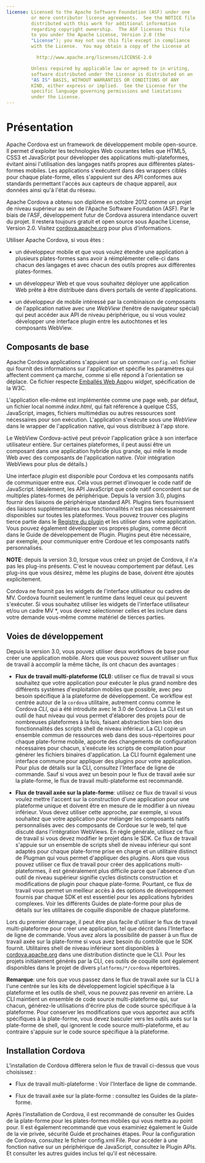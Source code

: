 ```yaml
---
license: Licensed to the Apache Software Foundation (ASF) under one
         or more contributor license agreements.  See the NOTICE file
         distributed with this work for additional information
         regarding copyright ownership.  The ASF licenses this file
         to you under the Apache License, Version 2.0 (the
         "License"); you may not use this file except in compliance
         with the License.  You may obtain a copy of the License at

           http://www.apache.org/licenses/LICENSE-2.0

         Unless required by applicable law or agreed to in writing,
         software distributed under the License is distributed on an
         "AS IS" BASIS, WITHOUT WARRANTIES OR CONDITIONS OF ANY
         KIND, either express or implied.  See the License for the
         specific language governing permissions and limitations
         under the License.
---
```


# Présentation

Apache Cordova est un framework de développement mobile open-source. Il permet d'exploiter les technologies Web courantes telles que HTML5, CSS3 et JavaScript pour développer des applications multi-plateformes, évitant ainsi l'utilisation des langages natifs propres aux différentes plates-formes mobiles. Les applications s'exécutent dans des wrappers ciblés pour chaque plate-forme, elles s'appuient sur des API conformes aux standards permettant l'accès aux capteurs de chaque appareil, aux données ainsi qu'à l'état du réseau.

Apache Cordova a obtenu son diplôme en octobre 2012 comme un projet de niveau supérieur au sein de l'Apache Software Foundation (ASF). Par le biais de l'ASF, développement futur de Cordova assurera intendance ouvert du projet. Il restera toujours gratuit et open source sous Apache License, Version 2.0. Visitez [cordova.apache.org][1] pour plus d'informations.

 [1]: http://cordova.apache.org

Utiliser Apache Cordova, si vous êtes :

*   un développeur mobile et que vous voulez étendre une application à plusieurs plates-formes sans avoir à réimplémenter celle-ci dans chacun des langages et avec chacun des outils propres aux différentes plates-formes.

*   un développeur Web et que vous souhaitez déployer une application Web prête à être distribuée dans divers portails de vente d'applications.

*   un développeur de mobile intéressé par la combinaison de composants de l'application native avec une *WebView* (fenêtre de navigateur spécial) qui peut accéder aux API de niveau périphérique, ou si vous voulez développer une interface plugin entre les autochtones et les composants WebView.

## Composants de base

Apache Cordova applications s'appuient sur un commun `config.xml` fichier qui fournit des informations sur l'application et spécifie les paramètres qui affectent comment ça marche, comme si elle répond à l'orientation se déplace. Ce fichier respecte [Emballés Web App][2]ou *widget*, spécification de la W3C.

 [2]: http://www.w3.org/TR/widgets/

L'application elle-même est implémentée comme une page web, par défaut, un fichier local nommé *index.html*, qui fait référence à quelque CSS, JavaScript, images, fichiers multimédias ou autres ressources sont nécessaires pour son exécution. L'application s'exécute sous une *WebView* dans le wrapper de l'application native, qui vous distribuez à l'app store.

Le WebView Cordova-activé peut prévoir l'application grâce à son interface utilisateur entière. Sur certaines plateformes, il peut aussi être un composant dans une application hybride plus grande, qui mêle le mode Web avec des composants de l'application native. (Voir intégration WebViews pour plus de détails.)

Une interface *plugin* est disponible pour Cordova et les composants natifs de communiquer entre eux. Cela vous permet d'invoquer le code natif de JavaScript. Idéalement, les API JavaScript que code natif concordent sur de multiples plates-formes de périphérique. Depuis la version 3.0, plugins fournir des liaisons de périphérique standard API. Plugins tiers fournissent des liaisons supplémentaires aux fonctionnalités n'est pas nécessairement disponibles sur toutes les plateformes. Vous pouvez trouver ces plugins tierce partie dans le [Registre du plugin][3] et les utiliser dans votre application. Vous pouvez également développer vos propres plugins, comme décrit dans le Guide de développement de Plugin. Plugins peut être nécessaire, par exemple, pour communiquer entre Cordoue et les composants natifs personnalisés.

 [3]: http://plugins.cordova.io

**NOTE**: depuis la version 3.0, lorsque vous créez un projet de Cordova, il n'a pas les plug-ins présents. C'est le nouveau comportement par défaut. Les plug-ins que vous désirez, même les plugins de base, doivent être ajoutés explicitement.

Cordova ne fournit pas les widgets de l'interface utilisateur ou cadres de MV. Cordova fournit seulement le runtime dans lequel ceux qui peuvent s'exécuter. Si vous souhaitez utiliser les widgets de l'interface utilisateur et/ou un cadre MV *, vous devrez sélectionner celles et les inclure dans votre demande vous-même comme matériel de tierces parties.

## Voies de développement

Depuis la version 3.0, vous pouvez utiliser deux workflows de base pour créer une application mobile. Alors que vous pouvez souvent utiliser un flux de travail à accomplir la même tâche, ils ont chacun des avantages :

*   **Flux de travail multi-plateforme (CLI)**: utiliser ce flux de travail si vous souhaitez que votre application pour exécuter le plus grand nombre des différents systèmes d'exploitation mobiles que possible, avec peu besoin spécifique à la plateforme de développement. Ce workflow est centrée autour de la `cordova` utilitaire, autrement connu comme le Cordova *CLI*, qui a été introduite avec le 3.0 de Cordova. La CLI est un outil de haut niveau qui vous permet d'élaborer des projets pour de nombreuses plateformes à la fois, faisant abstraction bien loin des fonctionnalités des scripts shell de niveau inférieur. La CLI copie un ensemble commun de ressources web dans des sous-répertoires pour chaque plate-forme mobile, apporte des changements de configuration nécessaires pour chacun, s'exécute les scripts de compilation pour générer les fichiers binaires d'application. La CLI fournit également une interface commune pour appliquer des plugins pour votre application. Pour plus de détails sur la CLI, consultez l'Interface de ligne de commande. Sauf si vous avez un besoin pour le flux de travail axée sur la plate-forme, le flux de travail multi-plateforme est recommandé.

*   **Flux de travail axée sur la plate-forme**: utilisez ce flux de travail si vous voulez mettre l'accent sur la construction d'une application pour une plateforme unique et doivent être en mesure de le modifier à un niveau inférieur. Vous devez utiliser cette approche, par exemple, si vous souhaitez que votre application pour mélanger les composants natifs personnalisés avec des composants de Cordoue sur le web, tel que discuté dans l'intégration WebViews. En règle générale, utilisez ce flux de travail si vous devez modifier le projet dans le SDK. Ce flux de travail s'appuie sur un ensemble de scripts shell de niveau inférieur qui sont adaptés pour chaque plate-forme prise en charge et un utilitaire distinct de Plugman qui vous permet d'appliquer des plugins. Alors que vous pouvez utiliser ce flux de travail pour créer des applications multi-plateformes, il est généralement plus difficile parce que l'absence d'un outil de niveau supérieur signifie cycles distincts construction et modifications de plugin pour chaque plate-forme. Pourtant, ce flux de travail vous permet un meilleur accès à des options de développement fournis par chaque SDK et est essentiel pour les applications hybrides complexes. Voir les différents Guides de plate-forme pour plus de détails sur les utilitaires de coquille disponible de chaque plateforme.

Lors du premier démarrage, il peut être plus facile d'utiliser le flux de travail multi-plateforme pour créer une application, tel que décrit dans l'Interface de ligne de commande. Vous avez alors la possibilité de passer à un flux de travail axée sur la plate-forme si vous avez besoin du contrôle que le SDK fournit. Utilitaires shell de niveau inférieur sont disponibles à [cordova.apache.org][1] dans une distribution distincte que le CLI. Pour les projets initialement générés par la CLI, ces outils de coquille sont également disponibles dans le projet de divers `platforms/*/cordova` répertoires.

**Remarque**: une fois que vous passez dans le flux de travail axée sur la CLI à l'une centrée sur les kits de développement logiciel spécifique à la plateforme et les outils de shell, vous ne pouvez pas revenir en arrière. La CLI maintient un ensemble de code source multi-plateforme qui, sur chacun, générez-le utilisations d'écrire plus de code source spécifique à la plateforme. Pour conserver les modifications que vous apportez aux actifs spécifiques à la plate-forme, vous devez basculer vers les outils axés sur la plate-forme de shell, qui ignorent le code source multi-plateforme, et au contraire s'appuie sur le code source spécifique à la plateforme.

## Installation Cordova

L'installation de Cordova diffèrera selon le flux de travail ci-dessus que vous choisissez :

*   Flux de travail multi-plateforme : Voir l'Interface de ligne de commande.

*   Flux de travail axée sur la plate-forme : consultez les Guides de la plate-forme.

Après l'installation de Cordova, il est recommandé de consulter les Guides de la plate-forme pour les plates-formes mobiles qui vous mettra au point pour. Il est également recommandé que vous examiniez également le Guide de la vie privée, sécurité Guide et prochaines étapes. Pour la configuration de Cordova, consultez le fichier config.xml File. Pour accéder à une fonction native sur un périphérique de JavaScript, consultez le Plugin APIs. Et consulter les autres guides inclus tel qu'il est nécessaire.